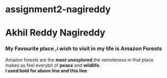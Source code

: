 # assignment2-nagireddy
# Akhil Reddy Nagireddy
### My Favourite place ,i wish to visit in my life is Amazon Forests

Amazon forests are the **most unexplored**,the remoteness in that place makes us feel everybit of **peace** and **wildlife**.<br>
**I used bold for above line and this line**